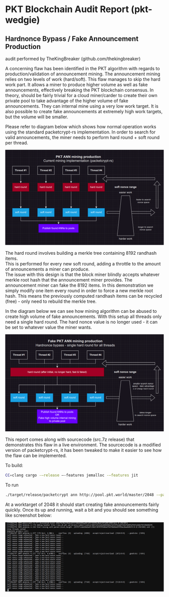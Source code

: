 # PKT Blockchain Audit Report (pkt-wedgie)
## Hardnonce Bypass / Fake Announcement Production
audit performed by TheKingBreaker (github.com/thekingbreaker)

A concerning flaw has been identified in the PKT algorithm with regards to production/validation of announcement
mining. The announcement mining relies on two levels of work (hard/soft). This flaw manages to skip the hard work
part. It allows a miner to produce higher volume as well as fake announcements, effectively breaking the PKT
blockchain consensus. In theory, should be fairly trivial for a cloud miner/carder to create their own private pool to take
advantage of the higher volume of fake announcements. They can internal mine using a very low work target. It is also
possible to create fake announcements at extremely high work targets, but the volume will be smaller.

Please refer to diagram below which shows how normal operation works using the standard packetcrypt-rs
implementation. In order to search for valid announcements, the miner needs to perform hard round + soft round per thread.

![Alt text](diag_1.png?raw=true "diagram of announcement mining process")

The hard round involves building a merkle tree containing 8192 randhash items.  
This is performed for every new soft round, adding a throttle to the amount of announcements a miner can produce.  
The issue with this design is that the block miner blindly accepts whatever merkle root hash that the announcement miner provides.
The announcement miner can fake the 8192 items.  In this demonstration we simply modify one item every round in order to force a new merkle root hash.
This means the previously computed randhash items can be recycled (free) - only need to rebuild the merkle tree.

In the diagram below we can see how mining algorithm can be abused to create high volume of fake
announcements. With this setup all threads only need a single hard round. The hard nonce value is
no longer used - it can be set to whatever value the miner wants.

![Alt text](diag_2.png?raw=true "diagram of announcement mining process using mentioned flaw")

This report comes along with sourcecode (src.7z release) that demonstrates this flaw in a live environment. The
sourcecode is a modified version of packetcrypt-rs, it has been tweaked to make it easier to see how the flaw can be
implemented.

To build:
```bash
CC=clang cargo -–release –-features jemalloc -–features jit
```

To run
```bash
./target/release/packetcrypt ann http://pool.pkt.world/master/2048 -–paymentaddr <your wallet here>
```

At a worktarget of 2048 it should start creating fake announcements fairly quickly.
Once its up and running, wait a bit and you should see something like screenshot below:

![Alt text](console_1.png?raw=true "example output of uploading fake annnouncements to pool")

